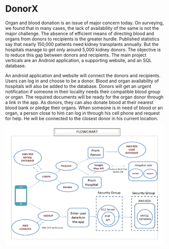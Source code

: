 # DonorX

Organ and blood donation is an issue of major concern today. On surveying, we found that in many cases, the lack of availability of the same is not the major challenge. The absence of efficient means of directing blood and organs from donors to recipients is the greater hurdle. Published statistics say that nearly 150,000 patients need kidney transplants annually. But the hospitals manage to get only around 5,000 kidney donors.  The objective is to reduce this gap between donors and recipients. The main project verticals are an Android application, a supporting website, and an SQL database. 

An android application and website will connect the donors and recipients. Users can log in and choose to be a donor. Blood and organ availability of hospitals will also be added to the database. Donors will get an urgent notification if someone in their locality needs their compatible blood group or organ. The required documents will be ready for the organ donor through a link in the app. As donors, they can also donate blood at their nearest blood bank or pledge their organs. When someone is in need of blood or an organ, a person close to him can log in through his cell phone and request for help. He will be connected to the closest donor in his current location. 

![alt text](diagram.png)
